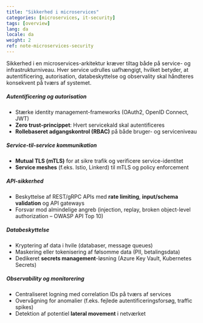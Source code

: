 ```yaml
---
title: "Sikkerhed i microservices"
categories: [microservices, it-security]
tags: [overview]
lang: da
locale: da
weight: 2
ref: note-microservices-security
---
```

Sikkerhed i en microservices-arkitektur kræver tiltag både på service- og infrastrukturniveau. Hver service udrulles uafhængigt, hvilket betyder, at autentificering, autorisation, databeskyttelse og observality skal håndteres konsekvent på tværs af systemet.

##### Autentificering og autorisation
- Stærke identity management-frameworks (OAuth2, OpenID Connect, JWT)  
- **Zero trust-princippet**: Hvert servicekald skal autentificeres  
- **Rollebaseret adgangskontrol (RBAC)** på både bruger- og serviceniveau  

##### Service-til-service kommunikation
- **Mutual TLS (mTLS)** for at sikre trafik og verificere service-identitet  
- **Service meshes** (f.eks. Istio, Linkerd) til mTLS og policy enforcement  

##### API-sikkerhed
- Beskyttelse af REST/gRPC APIs med **rate limiting**, **input/schema validation** og API gateways  
- Forsvar mod almindelige angreb (injection, replay, broken object-level authorization – OWASP API Top 10)  

##### Databeskyttelse
- Kryptering af data i hvile (databaser, message queues)  
- Maskering eller tokenisering af følsomme data (PII, betalingsdata)  
- Dedikeret **secrets management**-løsning (Azure Key Vault, Kubernetes Secrets)  

##### Observability og monitorering
- Centraliseret logning med correlation IDs på tværs af services  
- Overvågning for anomalier (f.eks. fejlede autentificeringsforsøg, traffic spikes)  
- Detektion af potentiel **lateral movement** i netværket  
